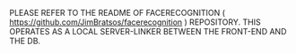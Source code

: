 PLEASE REFER TO THE README OF FACERECOGNITION ( https://github.com/JimBratsos/facerecognition ) REPOSITORY. THIS OPERATES AS A LOCAL SERVER-LINKER BETWEEN THE FRONT-END AND THE DB.
                                                            
